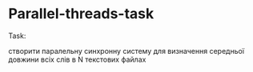 # Parallel-threads-task

Task:

створити паралельну синхронну систему для
визначення середньої довжини всіх слів в N текстових файлах
